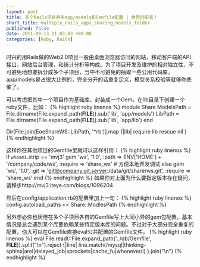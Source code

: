 ```yaml
---
layout: post
title: 多个Rails项目共用app/models和Gemfile配置 | 世界的审美！
short_title: multiple_rails_apps_sharing_models_folder
published: false
date: 2011-09-13 21:03:03 +00:00
categories: [Ruby, Rails]
---
```


时兴的用Rails做的Web2.0项目一般由桌面浏览器访问的网站，移动客户端的API接口，网站后台管理，和统计分析等构成。为了项目开发及维护的相对独立性，不可避免地想要拆分成多个子项目，当中不可避免的抽取一些公用代码库，app/models是占很大比例的，完全分开的话重复定义，模型关系校验等就够你悲催了。

可以考虑把其中一个项目作为基础库，封装成一个Gem。在lib目录下创建一个ruby文件，比如：
{% highlight ruby linenos %}
module Share
  ModelsPath  = File.dirname(File.expand_path(__FILE__)).sub('lib', 'app/models')
  LibPath     = File.dirname(File.expand_path(__FILE__)).sub('lib', 'app/lib')
end

Dir[File.join(EoeShareWS::LibPath, '*rb')].map {|lib| require lib rescue nil }
{% endhighlight %}

这样你在其他项目的Gemfile里就可以这样引用：
{% highlight ruby linenos %}
if `whoami`.strip == 'mvj3'
  gem 'ws', '1.0', :path => ENV['HOME'] + '/company/code/ws', :require => 'share_ws' # 方便本地开发调试
else
  gem 'ws', '1.0', :git => 'git@company.git.server:/data/git/share/ws.git', :require => 'share_ws'
end
{% endhighlight %}
如果你对上面为什么要指定版本存在疑问，请移步http://mvj3.iteye.com/blogs/1096204

然后在config/application.rb的配置里加上一句：
{% highlight ruby linenos %}
config.autoload_paths << Share::ModlesPath
{% endhighlight %}


另外想必你也厌倦在多个子项目各自的Gemfile写上大同小异的gem包配置，基本情况是总会遇到某个库要依赖某些特定版本库的问题。不过对于大部分完全重复的配置，你大可以在Gemfile直接eval公共配置的Gemfile文件。
{% highlight ruby linenos %}
eval File.read(::File.expand_path('../db/Gemfile', __FILE__)).split("\n").reject {|line| line.match(/mysql|thinking-sphinx|arel|delayed_job|sprockets|cache_fu|whenever/i) }.join("\n")
{% endhighlight %}

